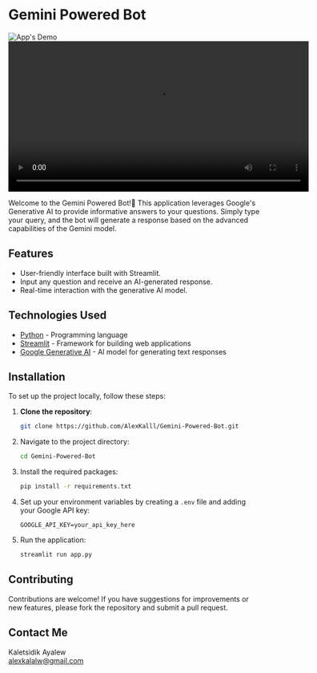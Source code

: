 # Gemini Powered Bot
![App's Demo](demo.png)
<video width="600" controls>
  <source src="demo.mkv" type="video/mkv">
  App's Video Demo!
</video>

Welcome to the Gemini Powered Bot!👋 This application leverages Google's Generative AI to provide informative answers to your questions. Simply type your query, and the bot will generate a response based on the advanced capabilities of the Gemini model.

## Features
- User-friendly interface built with Streamlit.
- Input any question and receive an AI-generated response.
- Real-time interaction with the generative AI model.

## Technologies Used
- [Python](https://www.python.org/) - Programming language
- [Streamlit](https://streamlit.io/) - Framework for building web applications
- [Google Generative AI](https://cloud.google.com/generative-ai) - AI model for generating text responses

## Installation
To set up the project locally, follow these steps:

1. **Clone the repository**:
   ```bash
   git clone https://github.com/AlexKalll/Gemini-Powered-Bot.git
   ```
2. Navigate to the project directory:
   ```bash
   cd Gemini-Powered-Bot
   ```
3. Install the required packages:
   ```bash
   pip install -r requirements.txt
   ```
4. Set up your environment variables by creating a `.env` file and adding your Google API key:
   ```
   GOOGLE_API_KEY=your_api_key_here
   ```
5. Run the application:
   ```bash
   streamlit run app.py
   ```

## Contributing
Contributions are welcome! If you have suggestions for improvements or new features, please fork the repository and submit a pull request.

## Contact Me 
Kaletsidik Ayalew  
alexkalalw@gmail.com
